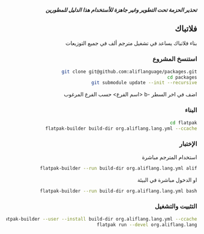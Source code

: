  <div dir="RTL">
 
##### تحذير الحزمة تحت التطوير وغير جاهزة للأستخدام هذا الدليل للمطورين

## فلاتباك
بناء فلاتباك يساعد في تشغيل مترجم ألف في جميع التوزيعات 

### استنسخ المشروع
```bash
git clone git@github.com:aliflanguage/packages.git 
cd packages
git submodule update --init --recursive
```
اضف في اخر السطر -b <اسم الفرع> حسب الفرع المرغوب 

### البناء 
```bash
cd flatpak
flatpak-builder build-dir org.aliflang.lang.yml --ccache
```
### الإختبار 
استخدام المترجم مباشرة
```bash
flatpak-builder --run build-dir org.aliflang.lang.yml alif
```
او الدخول مباشرة في البيئة 
```bash
flatpak-builder --run build-dir org.aliflang.lang.yml bash
```

### التثبيت والتشغيل
```bash
flatpak-builder --user --install build-dir org.aliflang.lang.yml --ccache
flatpak run --devel org.aliflang.lang
```
</div>
